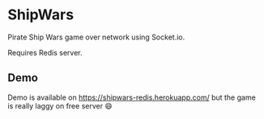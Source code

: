 # ShipWars

Pirate Ship Wars game over network using Socket.io.

Requires Redis server.

## Demo

Demo is available on https://shipwars-redis.herokuapp.com/ but the game is really laggy on free server :smile:
